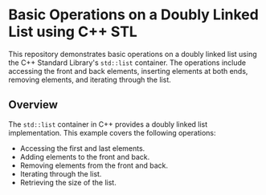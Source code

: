 # Basic Operations on a Doubly Linked List using C++ STL

This repository demonstrates basic operations on a doubly linked list using the C++ Standard Library's `std::list` container. The operations include accessing the front and back elements, inserting elements at both ends, removing elements, and iterating through the list.

## Overview

The `std::list` container in C++ provides a doubly linked list implementation. This example covers the following operations:
- Accessing the first and last elements.
- Adding elements to the front and back.
- Removing elements from the front and back.
- Iterating through the list.
- Retrieving the size of the list.
